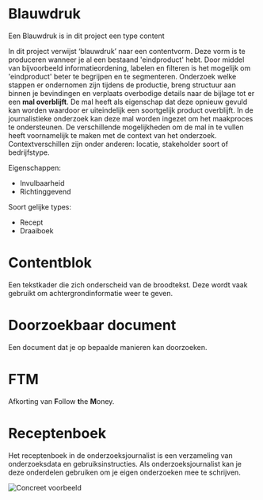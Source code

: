 
# Blauwdruk 
Een Blauwdruk is in dit project een type content

In dit project verwijst ‘blauwdruk’ naar een contentvorm. Deze vorm is te produceren wanneer je al een bestaand 'eindproduct' hebt. Door middel van bijvoorbeeld informatieordening, labelen en filteren is het mogelijk om 'eindproduct' beter te begrijpen en te segmenteren. Onderzoek welke stappen er ondernomen zijn tijdens de productie, breng structuur aan binnen je bevindingen en verplaats overbodige details naar de bijlage tot er een __mal overblijft__. De mal heeft als eigenschap dat deze opnieuw gevuld kan worden waardoor er uiteindelijk een soortgelijk product overblijft. In de journalistieke onderzoek kan deze mal worden ingezet om het maakproces te ondersteunen. De verschillende mogelijkheden om de mal in te vullen heeft voornamelijk te maken met de context van het onderzoek. Contextverschillen zijn onder anderen: locatie, stakeholder soort of bedrijfstype. 


Eigenschappen:
* Invulbaarheid
* Richtinggevend

Soort gelijke types:
* Recept
* Draaiboek

# Contentblok
Een tekstkader die zich onderscheid van de broodtekst. Deze wordt vaak gebruikt om achtergrondinformatie weer te geven.

# Doorzoekbaar document

Een document dat je op bepaalde manieren kan doorzoeken.


# FTM
Afkorting van **F**ollow **t**he **M**oney.


# Receptenboek

Het receptenboek in de onderzoeksjournalist is een verzameling van onderzoeksdata en gebruiksinstructies. Als onderzoeksjournalist kan je deze onderdelen gebruiken om je eigen onderzoeken mee te schrijven.

![Concreet voorbeeld](https://www.thebureauinvestigates.com/projects/refuges/open-resources)




